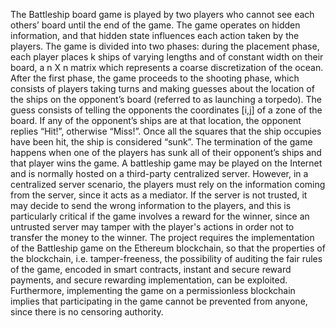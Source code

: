 The Battleship board game is played by two players who cannot see each others’ board until the end of the game. The game operates on hidden information, and that hidden state influences each action taken by the players.
The game is divided into two phases: during the placement phase, each player places k ships of varying lengths and of constant width on their board, a n X n matrix which represents a coarse discretization of the ocean. After the first phase, the game proceeds to the shooting phase, which consists of players taking turns and making guesses about the location of the ships on the opponent’s board (referred to as launching a torpedo). The guess consists of telling the opponents the coordinates [i,j] of a zone of the board. If any of the opponent’s ships are at that location, the opponent replies “Hit!”, otherwise “Miss!”. Once all the squares that the ship occupies have been hit, the ship is considered “sunk”.
The termination of the game happens when one of the players has sunk all of their opponent’s ships and that player wins the game.
A battleship game may be played on the Internet and is normally hosted on a third-party centralized server. However, in a centralized server scenario, the players must rely on the information coming from the server, since it acts as a mediator. If the server is not trusted, it may decide to send the wrong information to the players, and this is particularly critical if the game involves a reward for the winner, since an untrusted server may tamper with the player's actions in order not to transfer the money to the winner.
The project requires the implementation of the Battleship game on the Ethereum blockchain, so that the properties of the blockchain, i.e. tamper-freeness, the possibility of auditing the fair rules of the game, encoded in smart contracts, instant and secure reward payments, and secure rewarding implementation, can be exploited. Furthermore, implementing the game on a permissionless blockchain implies that participating in the game cannot be prevented from anyone, since there is no censoring authority.

